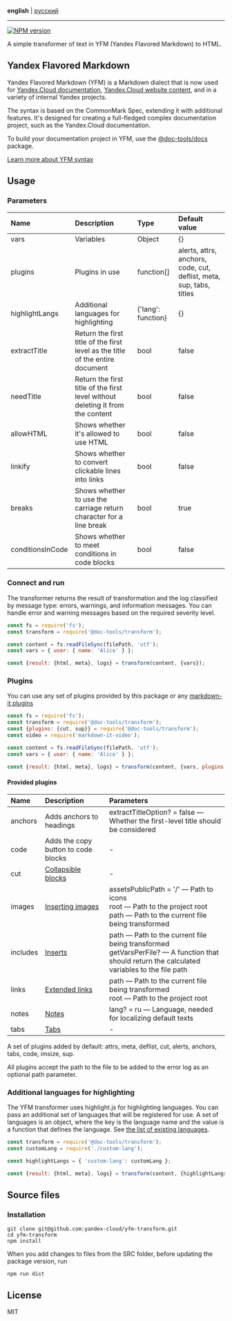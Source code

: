 **english** | [русский](https://github.com/yandex-cloud/yfm-transform/blob/master/README.ru.md)
- - -

[![NPM version](https://img.shields.io/npm/v/@doc-tools/transform.svg?style=flat)](https://www.npmjs.org/package/@doc-tools/transform)


A simple transformer of text in YFM (Yandex Flavored Markdown) to HTML.

## Yandex Flavored Markdown

Yandex Flavored Markdown (YFM) is a Markdown dialect that is now used for
[Yandex.Cloud documentation](https://cloud.yandex.com/docs), [Yandex.Cloud website content](https://cloud.yandex.com), and in
a variety of internal Yandex projects.

The syntax is based on the CommonMark Spec, extending it with additional features. It's designed for creating
a full-fledged complex documentation project, such as the Yandex.Cloud documentation.

To build your documentation project in YFM, use the [@doc-tools/docs](https://www.npmjs.com/package/@doc-tools/docs) package.

[Learn more about YFM syntax](./DOCS.md)

## Usage

### Parameters

| Name | Description | Type | Default value |
| :--- | :--- | :--- | :--- |
| vars | Variables | Object | {} |
| plugins | Plugins in use | function[] | alerts, attrs, anchors, code, cut, deflist, meta, sup, tabs, titles |
| highlightLangs | Additional languages for highlighting | {'lang': function} | {} |
| extractTitle | Return the first title of the first level as the title of the entire document | bool | false |
| needTitle | Return the first title of the first level without deleting it from the content | bool | false |
| allowHTML | Shows whether it's allowed to use HTML | bool | false |
| linkify | Shows whether to convert clickable lines into links | bool | false |
| breaks | Shows whether to use the carriage return character for a line break | bool | true |
| conditionsInCode | Shows whether to meet conditions in code blocks | bool | false |

### Connect and run

The transformer returns the result of transformation and the log classified by message type: errors, warnings, and information messages.
You can handle error and warning messages based on the required severity level.

```js
const fs = require('fs');
const transform = require('@doc-tools/transform');

const content = fs.readFileSync(filePath, 'utf');
const vars = { user: { name: 'Alice' } };

const {result: {html, meta}, logs} = transform(content, {vars});
```

### Plugins

You can use any set of plugins provided by this package or any [markdown-it plugins](https://www.npmjs.com/search?q=keywords:markdown-it-plugin)

```js
const fs = require('fs');
const transform = require('@doc-tools/transform');
const {plugins: {cut, sup}} = require('@doc-tools/transform');
const video = require('markdown-it-video');

const content = fs.readFileSync(filePath, 'utf');
const vars = { user: { name: 'Alice' } };

const {result: {html, meta}, logs} = transform(content, {vars, plugins: [cut, sup, video]});
```

#### Provided plugins

| Name | Description | Parameters |
| :--- | :--- | :--- |
| anchors | Adds anchors to headings | extractTitleOption? = false — Whether the first-level title should be considered |
| code | Adds the copy button to code blocks | - |
| cut | [Collapsible blocks](./DOCS.md#cutes) | - |
| images | [Inserting images](./DOCS.md#images) | assetsPublicPath = '/' — Path to icons<br>root — Path to the project root<br>path — Path to the current file being transformed |
| includes | [Inserts](./DOCS.md#includes) | path — Path to the current file being transformed<br>getVarsPerFile? — A function that should return the calculated variables to the file path |
| links | [Extended links](./DOCS.md#links) | path — Path to the current file being transformed<br>root — Path to the project root |
| notes | [Notes](./DOCS.md#notes) | lang? = ru — Language, needed for localizing default texts |
| tabs | [Tabs](./DOCS.md#tabs) | - |

A set of plugins added by default: attrs, meta, deflist, cut, alerts, anchors, tabs, code, imsize, sup.

All plugins accept the path to the file to be added to the error log as an optional path parameter.

### Additional languages for highlighting

The YFM transformer uses highlight.js for highlighting languages. You can pass an additional set of languages
that will be registered for use. A set of languages is an object, where the key is the language name
and the value is a function that defines the language. See [the list of existing languages](https://github.com/highlightjs/highlight.js/tree/master/src/languages).

```js
const transform = require('@doc-tools/transform');
const customLang = require('./custom-lang');

const highlightLangs = { 'custom-lang': customLang };

const {result: {html, meta}, logs} = transform(content, {highlightLangs});
```

## Source files

### Installation

```shell script
git clone git@github.com:yandex-cloud/yfm-transform.git
cd yfm-transform
npm install
```

When you add changes to files from the SRC folder, before updating the package version, run

```shell script
npm run dist
```

## License

MIT

